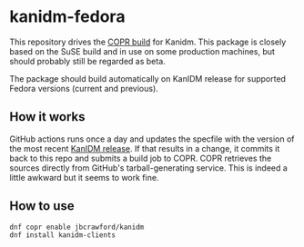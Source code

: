 # kanidm-fedora

This repository drives the [COPR build](https://copr.fedorainfracloud.org/coprs/jbcrawford/kanidm/) for Kanidm. This package is closely based on the SuSE build and in use on some production machines, but should probably still be regarded as beta.

The package should build automatically on KanIDM release for supported Fedora versions (current and previous).

## How it works

GitHub actions runs once a day and updates the specfile with the version of the most recent [KanIDM release](https://github.com/kanidm/kanidm/releases). If that results in a change, it commits it back to this repo and submits a build job to COPR. COPR retrieves the sources directly from GitHub's tarball-generating service. This is indeed a little awkward but it seems to work fine.

## How to use

```
dnf copr enable jbcrawford/kanidm
dnf install kanidm-clients
```
